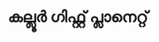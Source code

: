 ---
title: "കല്ലൂർ ഗിഫ്റ്റ് പ്ലാനെറ്റ്"
url: /muvaarrrrupulll/klluu-giphrrrr-plaanerrrr/
shop: Andenken
---